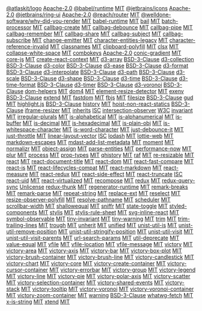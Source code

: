 <chunk include-id="js-libraries">

<tr>
<td>
  <a href="https://www.npmjs.com/package/@atlaskit/logo">@atlaskit/logo</a>
</td>
<td>
  <a href="http://opensource.org/licenses/Apache-2.0">Apache-2.0</a>
</td>
</tr>
<tr>
<td>
  <a href="https://www.npmjs.com/package/@babel/runtime">@babel/runtime</a>
</td>
<td>
  <a href="http://opensource.org/licenses/MIT">MIT</a>
</td>
</tr>
<tr>
<td>
  <a href="https://www.npmjs.com/package/@jetbrains/icons">@jetbrains/icons</a>
</td>
<td>
  <a href="http://opensource.org/licenses/Apache-2.0">Apache-2.0</a>
</td>
</tr>
<tr>
<td>
  <a href="https://www.npmjs.com/package/@jetbrains/ring-ui">@jetbrains/ring-ui</a>
</td>
<td>
  <a href="http://opensource.org/licenses/Apache-2.0">Apache-2.0</a>
</td>
</tr>
<tr>
<td>
  <a href="https://www.npmjs.com/package/@reach/router">@reach/router</a>
</td>
<td>
  <a href="http://opensource.org/licenses/MIT">MIT</a>
</td>
</tr>
<tr>
<td>
  <a href="https://www.npmjs.com/package/@welldone-software/why-did-you-render">@welldone-software/why-did-you-render</a>
</td>
<td>
  <a href="http://opensource.org/licenses/MIT">MIT</a>
</td>
</tr>
<tr>
<td>
  <a href="https://www.npmjs.com/package/babel-runtime">babel-runtime</a>
</td>
<td>
  <a href="http://opensource.org/licenses/MIT">MIT</a>
</td>
</tr>
<tr>
<td>
  <a href="https://www.npmjs.com/package/bail">bail</a>
</td>
<td>
  <a href="http://opensource.org/licenses/MIT">MIT</a>
</td>
</tr>
<tr>
<td>
  <a href="https://www.npmjs.com/package/batch-processor">batch-processor</a>
</td>
<td>
  <a href="http://opensource.org/licenses/MIT">MIT</a>
</td>
</tr>
<tr>
<td>
  <a href="https://www.npmjs.com/package/callbag-create">callbag-create</a>
</td>
<td>
  <a href="http://opensource.org/licenses/MIT">MIT</a>
</td>
</tr>
<tr>
<td>
  <a href="https://www.npmjs.com/package/callbag-debounce">callbag-debounce</a>
</td>
<td>
  <a href="http://opensource.org/licenses/MIT">MIT</a>
</td>
</tr>
<tr>
<td>
  <a href="https://www.npmjs.com/package/callbag-pipe">callbag-pipe</a>
</td>
<td>
  <a href="http://opensource.org/licenses/MIT">MIT</a>
</td>
</tr>
<tr>
<td>
  <a href="https://www.npmjs.com/package/callbag-remember">callbag-remember</a>
</td>
<td>
  <a href="http://opensource.org/licenses/MIT">MIT</a>
</td>
</tr>
<tr>
<td>
  <a href="https://www.npmjs.com/package/callbag-share">callbag-share</a>
</td>
<td>
  <a href="http://opensource.org/licenses/MIT">MIT</a>
</td>
</tr>
<tr>
<td>
  <a href="https://www.npmjs.com/package/callbag-subject">callbag-subject</a>
</td>
<td>
  <a href="http://opensource.org/licenses/MIT">MIT</a>
</td>
</tr>
<tr>
<td>
  <a href="https://www.npmjs.com/package/callbag-subscribe">callbag-subscribe</a>
</td>
<td>
  <a href="http://opensource.org/licenses/MIT">MIT</a>
</td>
</tr>
<tr>
<td>
  <a href="https://www.npmjs.com/package/change-emitter">change-emitter</a>
</td>
<td>
  <a href="http://opensource.org/licenses/MIT">MIT</a>
</td>
</tr>
<tr>
<td>
  <a href="https://www.npmjs.com/package/character-entities-legacy">character-entities-legacy</a>
</td>
<td>
  <a href="http://opensource.org/licenses/MIT">MIT</a>
</td>
</tr>
<tr>
<td>
  <a href="https://www.npmjs.com/package/character-reference-invalid">character-reference-invalid</a>
</td>
<td>
  <a href="http://opensource.org/licenses/MIT">MIT</a>
</td>
</tr>
<tr>
<td>
  <a href="https://www.npmjs.com/package/classnames">classnames</a>
</td>
<td>
  <a href="http://opensource.org/licenses/MIT">MIT</a>
</td>
</tr>
<tr>
<td>
  <a href="https://www.npmjs.com/package/clipboard-polyfill">clipboard-polyfill</a>
</td>
<td>
  <a href="http://opensource.org/licenses/MIT">MIT</a>
</td>
</tr>
<tr>
<td>
  <a href="https://www.npmjs.com/package/clsx">clsx</a>
</td>
<td>
  <a href="http://opensource.org/licenses/MIT">MIT</a>
</td>
</tr>
<tr>
<td>
  <a href="https://www.npmjs.com/package/collapse-white-space">collapse-white-space</a>
</td>
<td>
  <a href="http://opensource.org/licenses/MIT">MIT</a>
</td>
</tr>
<tr>
<td>
  <a href="https://www.npmjs.com/package/combokeys">combokeys</a>
</td>
<td>
  <a href="http://opensource.org/licenses/Apache-2.0">Apache-2.0</a>
</td>
</tr>
<tr>
<td>
  <a href="https://www.npmjs.com/package/conic-gradient">conic-gradient</a>
</td>
<td>
  <a href="http://opensource.org/licenses/MIT">MIT</a>
</td>
</tr>
<tr>
<td>
  <a href="https://www.npmjs.com/package/core-js">core-js</a>
</td>
<td>
  <a href="http://opensource.org/licenses/MIT">MIT</a>
</td>
</tr>
<tr>
<td>
  <a href="https://www.npmjs.com/package/create-react-context">create-react-context</a>
</td>
<td>
  <a href="http://opensource.org/licenses/MIT">MIT</a>
</td>
</tr>
<tr>
<td>
  <a href="https://www.npmjs.com/package/d3-array">d3-array</a>
</td>
<td>
  <a href="http://opensource.org/licenses/BSD-3-Clause">BSD-3-Clause</a>
</td>
</tr>
<tr>
<td>
  <a href="https://www.npmjs.com/package/d3-collection">d3-collection</a>
</td>
<td>
  <a href="http://opensource.org/licenses/BSD-3-Clause">BSD-3-Clause</a>
</td>
</tr>
<tr>
<td>
  <a href="https://www.npmjs.com/package/d3-color">d3-color</a>
</td>
<td>
  <a href="http://opensource.org/licenses/BSD-3-Clause">BSD-3-Clause</a>
</td>
</tr>
<tr>
<td>
  <a href="https://www.npmjs.com/package/d3-ease">d3-ease</a>
</td>
<td>
  <a href="http://opensource.org/licenses/BSD-3-Clause">BSD-3-Clause</a>
</td>
</tr>
<tr>
<td>
  <a href="https://www.npmjs.com/package/d3-format">d3-format</a>
</td>
<td>
  <a href="http://opensource.org/licenses/BSD-3-Clause">BSD-3-Clause</a>
</td>
</tr>
<tr>
<td>
  <a href="https://www.npmjs.com/package/d3-interpolate">d3-interpolate</a>
</td>
<td>
  <a href="http://opensource.org/licenses/BSD-3-Clause">BSD-3-Clause</a>
</td>
</tr>
<tr>
<td>
  <a href="https://www.npmjs.com/package/d3-path">d3-path</a>
</td>
<td>
  <a href="http://opensource.org/licenses/BSD-3-Clause">BSD-3-Clause</a>
</td>
</tr>
<tr>
<td>
  <a href="https://www.npmjs.com/package/d3-scale">d3-scale</a>
</td>
<td>
  <a href="http://opensource.org/licenses/BSD-3-Clause">BSD-3-Clause</a>
</td>
</tr>
<tr>
<td>
  <a href="https://www.npmjs.com/package/d3-shape">d3-shape</a>
</td>
<td>
  <a href="http://opensource.org/licenses/BSD-3-Clause">BSD-3-Clause</a>
</td>
</tr>
<tr>
<td>
  <a href="https://www.npmjs.com/package/d3-time">d3-time</a>
</td>
<td>
  <a href="http://opensource.org/licenses/BSD-3-Clause">BSD-3-Clause</a>
</td>
</tr>
<tr>
<td>
  <a href="https://www.npmjs.com/package/d3-time-format">d3-time-format</a>
</td>
<td>
  <a href="http://opensource.org/licenses/BSD-3-Clause">BSD-3-Clause</a>
</td>
</tr>
<tr>
<td>
  <a href="https://www.npmjs.com/package/d3-timer">d3-timer</a>
</td>
<td>
  <a href="http://opensource.org/licenses/BSD-3-Clause">BSD-3-Clause</a>
</td>
</tr>
<tr>
<td>
  <a href="https://www.npmjs.com/package/d3-voronoi">d3-voronoi</a>
</td>
<td>
  <a href="http://opensource.org/licenses/BSD-3-Clause">BSD-3-Clause</a>
</td>
</tr>
<tr>
<td>
  <a href="https://www.npmjs.com/package/dom-helpers">dom-helpers</a>
</td>
<td>
  <a href="http://opensource.org/licenses/MIT">MIT</a>
</td>
</tr>
<tr>
<td>
  <a href="https://www.npmjs.com/package/dom4">dom4</a>
</td>
<td>
  <a href="http://opensource.org/licenses/MIT">MIT</a>
</td>
</tr>
<tr>
<td>
  <a href="https://www.npmjs.com/package/element-resize-detector">element-resize-detector</a>
</td>
<td>
  <a href="http://opensource.org/licenses/MIT">MIT</a>
</td>
</tr>
<tr>
<td>
  <a href="https://www.npmjs.com/package/exenv">exenv</a>
</td>
<td>
  <a href="http://opensource.org/licenses/BSD-3-Clause">BSD-3-Clause</a>
</td>
</tr>
<tr>
<td>
  <a href="https://www.npmjs.com/package/extend">extend</a>
</td>
<td>
  <a href="http://opensource.org/licenses/MIT">MIT</a>
</td>
</tr>
<tr>
<td>
  <a href="https://www.npmjs.com/package/fastdom">fastdom</a>
</td>
<td>
  <a href="http://opensource.org/licenses/MIT">MIT</a>
</td>
</tr>
<tr>
<td>
  <a href="https://www.npmjs.com/package/fbjs">fbjs</a>
</td>
<td>
  <a href="http://opensource.org/licenses/MIT">MIT</a>
</td>
</tr>
<tr>
<td>
  <a href="https://www.npmjs.com/package/filesize">filesize</a>
</td>
<td>
  <a href="http://opensource.org/licenses/BSD-3-Clause">BSD-3-Clause</a>
</td>
</tr>
<tr>
<td>
  <a href="https://www.npmjs.com/package/gud">gud</a>
</td>
<td>
  <a href="http://opensource.org/licenses/MIT">MIT</a>
</td>
</tr>
<tr>
<td>
  <a href="https://www.npmjs.com/package/highlight.js">highlight.js</a>
</td>
<td>
  <a href="http://opensource.org/licenses/BSD-3-Clause">BSD-3-Clause</a>
</td>
</tr>
<tr>
<td>
  <a href="https://www.npmjs.com/package/history">history</a>
</td>
<td>
  <a href="http://opensource.org/licenses/MIT">MIT</a>
</td>
</tr>
<tr>
<td>
  <a href="https://www.npmjs.com/package/hoist-non-react-statics">hoist-non-react-statics</a>
</td>
<td>
  <a href="http://opensource.org/licenses/BSD-3-Clause">BSD-3-Clause</a>
</td>
</tr>
<tr>
<td>
  <a href="https://www.npmjs.com/package/iframe-resizer">iframe-resizer</a>
</td>
<td>
  <a href="http://opensource.org/licenses/MIT">MIT</a>
</td>
</tr>
<tr>
<td>
  <a href="https://www.npmjs.com/package/inherits">inherits</a>
</td>
<td>
  <a href="http://opensource.org/licenses/ISC">ISC</a>
</td>
</tr>
<tr>
<td>
  <a href="https://www.npmjs.com/package/intersection-observer">intersection-observer</a>
</td>
<td>
  <a href="http://opensource.org/licenses/W3C">W3C</a>
</td>
</tr>
<tr>
<td>
  <a href="https://www.npmjs.com/package/invariant">invariant</a>
</td>
<td>
  <a href="http://opensource.org/licenses/MIT">MIT</a>
</td>
</tr>
<tr>
<td>
  <a href="https://www.npmjs.com/package/irregular-plurals">irregular-plurals</a>
</td>
<td>
  <a href="http://opensource.org/licenses/MIT">MIT</a>
</td>
</tr>
<tr>
<td>
  <a href="https://www.npmjs.com/package/is-alphabetical">is-alphabetical</a>
</td>
<td>
  <a href="http://opensource.org/licenses/MIT">MIT</a>
</td>
</tr>
<tr>
<td>
  <a href="https://www.npmjs.com/package/is-alphanumerical">is-alphanumerical</a>
</td>
<td>
  <a href="http://opensource.org/licenses/MIT">MIT</a>
</td>
</tr>
<tr>
<td>
  <a href="https://www.npmjs.com/package/is-buffer">is-buffer</a>
</td>
<td>
  <a href="http://opensource.org/licenses/MIT">MIT</a>
</td>
</tr>
<tr>
<td>
  <a href="https://www.npmjs.com/package/is-decimal">is-decimal</a>
</td>
<td>
  <a href="http://opensource.org/licenses/MIT">MIT</a>
</td>
</tr>
<tr>
<td>
  <a href="https://www.npmjs.com/package/is-hexadecimal">is-hexadecimal</a>
</td>
<td>
  <a href="http://opensource.org/licenses/MIT">MIT</a>
</td>
</tr>
<tr>
<td>
  <a href="https://www.npmjs.com/package/is-plain-obj">is-plain-obj</a>
</td>
<td>
  <a href="http://opensource.org/licenses/MIT">MIT</a>
</td>
</tr>
<tr>
<td>
  <a href="https://www.npmjs.com/package/is-whitespace-character">is-whitespace-character</a>
</td>
<td>
  <a href="http://opensource.org/licenses/MIT">MIT</a>
</td>
</tr>
<tr>
<td>
  <a href="https://www.npmjs.com/package/is-word-character">is-word-character</a>
</td>
<td>
  <a href="http://opensource.org/licenses/MIT">MIT</a>
</td>
</tr>
<tr>
<td>
  <a href="https://www.npmjs.com/package/just-debounce-it">just-debounce-it</a>
</td>
<td>
  <a href="http://opensource.org/licenses/MIT">MIT</a>
</td>
</tr>
<tr>
<td>
  <a href="https://www.npmjs.com/package/just-throttle">just-throttle</a>
</td>
<td>
  <a href="http://opensource.org/licenses/MIT">MIT</a>
</td>
</tr>
<tr>
<td>
  <a href="https://www.npmjs.com/package/linear-layout-vector">linear-layout-vector</a>
</td>
<td>
  <a href="http://opensource.org/licenses/ISC">ISC</a>
</td>
</tr>
<tr>
<td>
  <a href="https://www.npmjs.com/package/lodash">lodash</a>
</td>
<td>
  <a href="http://opensource.org/licenses/MIT">MIT</a>
</td>
</tr>
<tr>
<td>
  <a href="https://www.npmjs.com/package/lottie-web">lottie-web</a>
</td>
<td>
  <a href="http://opensource.org/licenses/MIT">MIT</a>
</td>
</tr>
<tr>
<td>
  <a href="https://www.npmjs.com/package/markdown-escapes">markdown-escapes</a>
</td>
<td>
  <a href="http://opensource.org/licenses/MIT">MIT</a>
</td>
</tr>
<tr>
<td>
  <a href="https://www.npmjs.com/package/mdast-add-list-metadata">mdast-add-list-metadata</a>
</td>
<td>
  <a href="http://opensource.org/licenses/MIT">MIT</a>
</td>
</tr>
<tr>
<td>
  <a href="https://www.npmjs.com/package/moment">moment</a>
</td>
<td>
  <a href="http://opensource.org/licenses/MIT">MIT</a>
</td>
</tr>
<tr>
<td>
  <a href="https://www.npmjs.com/package/normalizr">normalizr</a>
</td>
<td>
  <a href="http://opensource.org/licenses/MIT">MIT</a>
</td>
</tr>
<tr>
<td>
  <a href="https://www.npmjs.com/package/object-assign">object-assign</a>
</td>
<td>
  <a href="http://opensource.org/licenses/MIT">MIT</a>
</td>
</tr>
<tr>
<td>
  <a href="https://www.npmjs.com/package/parse-entities">parse-entities</a>
</td>
<td>
  <a href="http://opensource.org/licenses/MIT">MIT</a>
</td>
</tr>
<tr>
<td>
  <a href="https://www.npmjs.com/package/performance-now">performance-now</a>
</td>
<td>
  <a href="http://opensource.org/licenses/MIT">MIT</a>
</td>
</tr>
<tr>
<td>
  <a href="https://www.npmjs.com/package/plur">plur</a>
</td>
<td>
  <a href="http://opensource.org/licenses/MIT">MIT</a>
</td>
</tr>
<tr>
<td>
  <a href="https://www.npmjs.com/package/process">process</a>
</td>
<td>
  <a href="http://opensource.org/licenses/MIT">MIT</a>
</td>
</tr>
<tr>
<td>
  <a href="https://www.npmjs.com/package/prop-types">prop-types</a>
</td>
<td>
  <a href="http://opensource.org/licenses/MIT">MIT</a>
</td>
</tr>
<tr>
<td>
  <a href="https://www.npmjs.com/package/qhistory">qhistory</a>
</td>
<td>
  <a href="http://opensource.org/licenses/MIT">MIT</a>
</td>
</tr>
<tr>
<td>
  <a href="https://www.npmjs.com/package/raf">raf</a>
</td>
<td>
  <a href="http://opensource.org/licenses/MIT">MIT</a>
</td>
</tr>
<tr>
<td>
  <a href="https://www.npmjs.com/package/re-resizable">re-resizable</a>
</td>
<td>
  <a href="http://opensource.org/licenses/MIT">MIT</a>
</td>
</tr>
<tr>
<td>
  <a href="https://www.npmjs.com/package/react">react</a>
</td>
<td>
  <a href="http://opensource.org/licenses/MIT">MIT</a>
</td>
</tr>
<tr>
<td>
  <a href="https://www.npmjs.com/package/react-document-title">react-document-title</a>
</td>
<td>
  <a href="http://opensource.org/licenses/MIT">MIT</a>
</td>
</tr>
<tr>
<td>
  <a href="https://www.npmjs.com/package/react-dom">react-dom</a>
</td>
<td>
  <a href="http://opensource.org/licenses/MIT">MIT</a>
</td>
</tr>
<tr>
<td>
  <a href="https://www.npmjs.com/package/react-fast-compare">react-fast-compare</a>
</td>
<td>
  <a href="http://opensource.org/licenses/MIT">MIT</a>
</td>
</tr>
<tr>
<td>
  <a href="https://www.npmjs.com/package/react-is">react-is</a>
</td>
<td>
  <a href="http://opensource.org/licenses/MIT">MIT</a>
</td>
</tr>
<tr>
<td>
  <a href="https://www.npmjs.com/package/react-lifecycles-compat">react-lifecycles-compat</a>
</td>
<td>
  <a href="http://opensource.org/licenses/MIT">MIT</a>
</td>
</tr>
<tr>
<td>
  <a href="https://www.npmjs.com/package/react-markdown">react-markdown</a>
</td>
<td>
  <a href="http://opensource.org/licenses/MIT">MIT</a>
</td>
</tr>
<tr>
<td>
  <a href="https://www.npmjs.com/package/react-measure">react-measure</a>
</td>
<td>
  <a href="http://opensource.org/licenses/MIT">MIT</a>
</td>
</tr>
<tr>
<td>
  <a href="https://www.npmjs.com/package/react-redux">react-redux</a>
</td>
<td>
  <a href="http://opensource.org/licenses/MIT">MIT</a>
</td>
</tr>
<tr>
<td>
  <a href="https://www.npmjs.com/package/react-side-effect">react-side-effect</a>
</td>
<td>
  <a href="http://opensource.org/licenses/MIT">MIT</a>
</td>
</tr>
<tr>
<td>
  <a href="https://www.npmjs.com/package/react-truncate">react-truncate</a>
</td>
<td>
  <a href="http://opensource.org/licenses/ISC">ISC</a>
</td>
</tr>
<tr>
<td>
  <a href="https://www.npmjs.com/package/react-uid">react-uid</a>
</td>
<td>
  <a href="http://opensource.org/licenses/MIT">MIT</a>
</td>
</tr>
<tr>
<td>
  <a href="https://www.npmjs.com/package/react-virtualized">react-virtualized</a>
</td>
<td>
  <a href="http://opensource.org/licenses/MIT">MIT</a>
</td>
</tr>
<tr>
<td>
  <a href="https://www.npmjs.com/package/recompose">recompose</a>
</td>
<td>
  <a href="http://opensource.org/licenses/MIT">MIT</a>
</td>
</tr>
<tr>
<td>
  <a href="https://www.npmjs.com/package/redux">redux</a>
</td>
<td>
  <a href="http://opensource.org/licenses/MIT">MIT</a>
</td>
</tr>
<tr>
<td>
  <a href="https://www.npmjs.com/package/redux-query-sync">redux-query-sync</a>
</td>
<td>
  <a href="http://unlicense.org/">Unlicense</a>
</td>
</tr>
<tr>
<td>
  <a href="https://www.npmjs.com/package/redux-thunk">redux-thunk</a>
</td>
<td>
  <a href="http://opensource.org/licenses/MIT">MIT</a>
</td>
</tr>
<tr>
<td>
  <a href="https://www.npmjs.com/package/regenerator-runtime">regenerator-runtime</a>
</td>
<td>
  <a href="http://opensource.org/licenses/MIT">MIT</a>
</td>
</tr>
<tr>
<td>
  <a href="https://www.npmjs.com/package/remark-breaks">remark-breaks</a>
</td>
<td>
  <a href="http://opensource.org/licenses/MIT">MIT</a>
</td>
</tr>
<tr>
<td>
  <a href="https://www.npmjs.com/package/remark-parse">remark-parse</a>
</td>
<td>
  <a href="http://opensource.org/licenses/MIT">MIT</a>
</td>
</tr>
<tr>
<td>
  <a href="https://www.npmjs.com/package/repeat-string">repeat-string</a>
</td>
<td>
  <a href="http://opensource.org/licenses/MIT">MIT</a>
</td>
</tr>
<tr>
<td>
  <a href="https://www.npmjs.com/package/replace-ext">replace-ext</a>
</td>
<td>
  <a href="http://opensource.org/licenses/MIT">MIT</a>
</td>
</tr>
<tr>
<td>
  <a href="https://www.npmjs.com/package/reselect">reselect</a>
</td>
<td>
  <a href="http://opensource.org/licenses/MIT">MIT</a>
</td>
</tr>
<tr>
<td>
  <a href="https://www.npmjs.com/package/resize-observer-polyfill">resize-observer-polyfill</a>
</td>
<td>
  <a href="http://opensource.org/licenses/MIT">MIT</a>
</td>
</tr>
<tr>
<td>
  <a href="https://www.npmjs.com/package/resolve-pathname">resolve-pathname</a>
</td>
<td>
  <a href="http://opensource.org/licenses/MIT">MIT</a>
</td>
</tr>
<tr>
<td>
  <a href="https://www.npmjs.com/package/scheduler">scheduler</a>
</td>
<td>
  <a href="http://opensource.org/licenses/MIT">MIT</a>
</td>
</tr>
<tr>
<td>
  <a href="https://www.npmjs.com/package/scrollbar-width">scrollbar-width</a>
</td>
<td>
  <a href="http://opensource.org/licenses/MIT">MIT</a>
</td>
</tr>
<tr>
<td>
  <a href="https://www.npmjs.com/package/shallowequal">shallowequal</a>
</td>
<td>
  <a href="http://opensource.org/licenses/MIT">MIT</a>
</td>
</tr>
<tr>
<td>
  <a href="https://www.npmjs.com/package/sniffr">sniffr</a>
</td>
<td>
  <a href="http://opensource.org/licenses/MIT">MIT</a>
</td>
</tr>
<tr>
<td>
  <a href="https://www.npmjs.com/package/state-toggle">state-toggle</a>
</td>
<td>
  <a href="http://opensource.org/licenses/MIT">MIT</a>
</td>
</tr>
<tr>
<td>
  <a href="https://www.npmjs.com/package/styled-components">styled-components</a>
</td>
<td>
  <a href="http://opensource.org/licenses/MIT">MIT</a>
</td>
</tr>
<tr>
<td>
  <a href="https://www.npmjs.com/package/stylis">stylis</a>
</td>
<td>
  <a href="http://opensource.org/licenses/MIT">MIT</a>
</td>
</tr>
<tr>
<td>
  <a href="https://www.npmjs.com/package/stylis-rule-sheet">stylis-rule-sheet</a>
</td>
<td>
  <a href="http://opensource.org/licenses/MIT">MIT</a>
</td>
</tr>
<tr>
<td>
  <a href="https://www.npmjs.com/package/svg-inline-react">svg-inline-react</a>
</td>
<td>
  <a href="http://opensource.org/licenses/MIT">MIT</a>
</td>
</tr>
<tr>
<td>
  <a href="https://www.npmjs.com/package/symbol-observable">symbol-observable</a>
</td>
<td>
  <a href="http://opensource.org/licenses/MIT">MIT</a>
</td>
</tr>
<tr>
<td>
  <a href="https://www.npmjs.com/package/tiny-invariant">tiny-invariant</a>
</td>
<td>
  <a href="http://opensource.org/licenses/MIT">MIT</a>
</td>
</tr>
<tr>
<td>
  <a href="https://www.npmjs.com/package/tiny-warning">tiny-warning</a>
</td>
<td>
  <a href="http://opensource.org/licenses/MIT">MIT</a>
</td>
</tr>
<tr>
<td>
  <a href="https://www.npmjs.com/package/trim">trim</a>
</td>
<td>
  <a href="http://opensource.org/licenses/MIT">MIT</a>
</td>
</tr>
<tr>
<td>
  <a href="https://www.npmjs.com/package/trim-trailing-lines">trim-trailing-lines</a>
</td>
<td>
  <a href="http://opensource.org/licenses/MIT">MIT</a>
</td>
</tr>
<tr>
<td>
  <a href="https://www.npmjs.com/package/trough">trough</a>
</td>
<td>
  <a href="http://opensource.org/licenses/MIT">MIT</a>
</td>
</tr>
<tr>
<td>
  <a href="https://www.npmjs.com/package/unherit">unherit</a>
</td>
<td>
  <a href="http://opensource.org/licenses/MIT">MIT</a>
</td>
</tr>
<tr>
<td>
  <a href="https://www.npmjs.com/package/unified">unified</a>
</td>
<td>
  <a href="http://opensource.org/licenses/MIT">MIT</a>
</td>
</tr>
<tr>
<td>
  <a href="https://www.npmjs.com/package/unist-util-is">unist-util-is</a>
</td>
<td>
  <a href="http://opensource.org/licenses/MIT">MIT</a>
</td>
</tr>
<tr>
<td>
  <a href="https://www.npmjs.com/package/unist-util-remove-position">unist-util-remove-position</a>
</td>
<td>
  <a href="http://opensource.org/licenses/MIT">MIT</a>
</td>
</tr>
<tr>
<td>
  <a href="https://www.npmjs.com/package/unist-util-stringify-position">unist-util-stringify-position</a>
</td>
<td>
  <a href="http://opensource.org/licenses/MIT">MIT</a>
</td>
</tr>
<tr>
<td>
  <a href="https://www.npmjs.com/package/unist-util-visit">unist-util-visit</a>
</td>
<td>
  <a href="http://opensource.org/licenses/MIT">MIT</a>
</td>
</tr>
<tr>
<td>
  <a href="https://www.npmjs.com/package/unist-util-visit-parents">unist-util-visit-parents</a>
</td>
<td>
  <a href="http://opensource.org/licenses/MIT">MIT</a>
</td>
</tr>
<tr>
<td>
  <a href="https://www.npmjs.com/package/url-search-params">url-search-params</a>
</td>
<td>
  <a href="http://opensource.org/licenses/MIT">MIT</a>
</td>
</tr>
<tr>
<td>
  <a href="https://www.npmjs.com/package/util-deprecate">util-deprecate</a>
</td>
<td>
  <a href="http://opensource.org/licenses/MIT">MIT</a>
</td>
</tr>
<tr>
<td>
  <a href="https://www.npmjs.com/package/value-equal">value-equal</a>
</td>
<td>
  <a href="http://opensource.org/licenses/MIT">MIT</a>
</td>
</tr>
<tr>
<td>
  <a href="https://www.npmjs.com/package/vfile">vfile</a>
</td>
<td>
  <a href="http://opensource.org/licenses/MIT">MIT</a>
</td>
</tr>
<tr>
<td>
  <a href="https://www.npmjs.com/package/vfile-location">vfile-location</a>
</td>
<td>
  <a href="http://opensource.org/licenses/MIT">MIT</a>
</td>
</tr>
<tr>
<td>
  <a href="https://www.npmjs.com/package/vfile-message">vfile-message</a>
</td>
<td>
  <a href="http://opensource.org/licenses/MIT">MIT</a>
</td>
</tr>
<tr>
<td>
  <a href="https://www.npmjs.com/package/victory">victory</a>
</td>
<td>
  <a href="http://opensource.org/licenses/MIT">MIT</a>
</td>
</tr>
<tr>
<td>
  <a href="https://www.npmjs.com/package/victory-area">victory-area</a>
</td>
<td>
  <a href="http://opensource.org/licenses/MIT">MIT</a>
</td>
</tr>
<tr>
<td>
  <a href="https://www.npmjs.com/package/victory-axis">victory-axis</a>
</td>
<td>
  <a href="http://opensource.org/licenses/MIT">MIT</a>
</td>
</tr>
<tr>
<td>
  <a href="https://www.npmjs.com/package/victory-bar">victory-bar</a>
</td>
<td>
  <a href="http://opensource.org/licenses/MIT">MIT</a>
</td>
</tr>
<tr>
<td>
  <a href="https://www.npmjs.com/package/victory-box-plot">victory-box-plot</a>
</td>
<td>
  <a href="http://opensource.org/licenses/MIT">MIT</a>
</td>
</tr>
<tr>
<td>
  <a href="https://www.npmjs.com/package/victory-brush-container">victory-brush-container</a>
</td>
<td>
  <a href="http://opensource.org/licenses/MIT">MIT</a>
</td>
</tr>
<tr>
<td>
  <a href="https://www.npmjs.com/package/victory-brush-line">victory-brush-line</a>
</td>
<td>
  <a href="http://opensource.org/licenses/MIT">MIT</a>
</td>
</tr>
<tr>
<td>
  <a href="https://www.npmjs.com/package/victory-candlestick">victory-candlestick</a>
</td>
<td>
  <a href="http://opensource.org/licenses/MIT">MIT</a>
</td>
</tr>
<tr>
<td>
  <a href="https://www.npmjs.com/package/victory-chart">victory-chart</a>
</td>
<td>
  <a href="http://opensource.org/licenses/MIT">MIT</a>
</td>
</tr>
<tr>
<td>
  <a href="https://www.npmjs.com/package/victory-core">victory-core</a>
</td>
<td>
  <a href="http://opensource.org/licenses/MIT">MIT</a>
</td>
</tr>
<tr>
<td>
  <a href="https://www.npmjs.com/package/victory-create-container">victory-create-container</a>
</td>
<td>
  <a href="http://opensource.org/licenses/MIT">MIT</a>
</td>
</tr>
<tr>
<td>
  <a href="https://www.npmjs.com/package/victory-cursor-container">victory-cursor-container</a>
</td>
<td>
  <a href="http://opensource.org/licenses/MIT">MIT</a>
</td>
</tr>
<tr>
<td>
  <a href="https://www.npmjs.com/package/victory-errorbar">victory-errorbar</a>
</td>
<td>
  <a href="http://opensource.org/licenses/MIT">MIT</a>
</td>
</tr>
<tr>
<td>
  <a href="https://www.npmjs.com/package/victory-group">victory-group</a>
</td>
<td>
  <a href="http://opensource.org/licenses/MIT">MIT</a>
</td>
</tr>
<tr>
<td>
  <a href="https://www.npmjs.com/package/victory-legend">victory-legend</a>
</td>
<td>
  <a href="http://opensource.org/licenses/MIT">MIT</a>
</td>
</tr>
<tr>
<td>
  <a href="https://www.npmjs.com/package/victory-line">victory-line</a>
</td>
<td>
  <a href="http://opensource.org/licenses/MIT">MIT</a>
</td>
</tr>
<tr>
<td>
  <a href="https://www.npmjs.com/package/victory-pie">victory-pie</a>
</td>
<td>
  <a href="http://opensource.org/licenses/MIT">MIT</a>
</td>
</tr>
<tr>
<td>
  <a href="https://www.npmjs.com/package/victory-polar-axis">victory-polar-axis</a>
</td>
<td>
  <a href="http://opensource.org/licenses/MIT">MIT</a>
</td>
</tr>
<tr>
<td>
  <a href="https://www.npmjs.com/package/victory-scatter">victory-scatter</a>
</td>
<td>
  <a href="http://opensource.org/licenses/MIT">MIT</a>
</td>
</tr>
<tr>
<td>
  <a href="https://www.npmjs.com/package/victory-selection-container">victory-selection-container</a>
</td>
<td>
  <a href="http://opensource.org/licenses/MIT">MIT</a>
</td>
</tr>
<tr>
<td>
  <a href="https://www.npmjs.com/package/victory-shared-events">victory-shared-events</a>
</td>
<td>
  <a href="http://opensource.org/licenses/MIT">MIT</a>
</td>
</tr>
<tr>
<td>
  <a href="https://www.npmjs.com/package/victory-stack">victory-stack</a>
</td>
<td>
  <a href="http://opensource.org/licenses/MIT">MIT</a>
</td>
</tr>
<tr>
<td>
  <a href="https://www.npmjs.com/package/victory-tooltip">victory-tooltip</a>
</td>
<td>
  <a href="http://opensource.org/licenses/MIT">MIT</a>
</td>
</tr>
<tr>
<td>
  <a href="https://www.npmjs.com/package/victory-voronoi">victory-voronoi</a>
</td>
<td>
  <a href="http://opensource.org/licenses/MIT">MIT</a>
</td>
</tr>
<tr>
<td>
  <a href="https://www.npmjs.com/package/victory-voronoi-container">victory-voronoi-container</a>
</td>
<td>
  <a href="http://opensource.org/licenses/MIT">MIT</a>
</td>
</tr>
<tr>
<td>
  <a href="https://www.npmjs.com/package/victory-zoom-container">victory-zoom-container</a>
</td>
<td>
  <a href="http://opensource.org/licenses/MIT">MIT</a>
</td>
</tr>
<tr>
<td>
  <a href="https://www.npmjs.com/package/warning">warning</a>
</td>
<td>
  <a href="http://opensource.org/licenses/BSD-3-Clause">BSD-3-Clause</a>
</td>
</tr>
<tr>
<td>
  <a href="https://www.npmjs.com/package/whatwg-fetch">whatwg-fetch</a>
</td>
<td>
  <a href="http://opensource.org/licenses/MIT">MIT</a>
</td>
</tr>
<tr>
<td>
  <a href="https://www.npmjs.com/package/x-is-string">x-is-string</a>
</td>
<td>
  <a href="http://opensource.org/licenses/MIT">MIT</a>
</td>
</tr>
<tr>
<td>
  <a href="https://www.npmjs.com/package/xtend">xtend</a>
</td>
<td>
  <a href="http://opensource.org/licenses/MIT">MIT</a>
</td>
</tr>

</chunk>